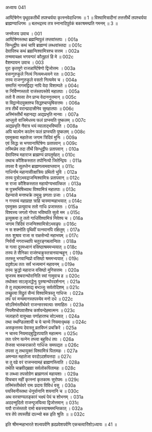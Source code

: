 अध्यायः 041
	
आर्ष्टिषेणेन पृथूदकतीर्थे तपश्चर्यया कृत्स्नवेदाधिगमः ॥ 1 ॥ विश्वामित्रादीनां तत्तत्तीर्थे तपश्चर्यया ब्राह्मण्याधिगमः ॥ बलभद्रस्य तत्र स्नानादिपूर्वकं बकाश्रमम्प्रति गमनम् ॥ 3 ॥

जनमेजय उवाच ।	001  
आर्ष्टिषेणस्तथा ब्रह्मन्विपुलं तप्तवांस्तपः ।	001a  
सिन्धुद्वीपः कथं चापि ब्राह्मण्यं लब्धवांस्तदा ॥	001c  
देवापिश्च कथं ब्रह्मन्विश्वामित्रश्च सत्तम ।	002a  
तन्ममाचक्ष्व भगवन्परं कौतूहलं हि मे ॥	002c  
वैशम्पायन उवाच ।	003  
पुरा कृतयुगे राजन्नार्ष्टिषेणो द्विजोत्तमः ।	003a  
वसन्गुरुकुले नित्यं नित्यमध्ययने रतः ॥	003c  
तस्य राजन्गुरुकुले वसतो नित्यमेव च ।	004a  
समाप्तिं नागमद्विद्या नापि वेदा विशाम्पते ॥	004c  
स निर्विण्णस्ततो राजंस्तपस्तेपे महातपाः ।	005a  
ततो वै तपसा तेन प्राप्य वेदाननुत्तमान् ॥	005c  
स विद्वान्वेदयुक्तश्च सिद्धश्चाप्यृषिसत्तमः ।	006a  
तत्र तीर्थे वरान्प्रादात्त्रीनेव सुमहातपाः ॥	006c  
अस्मिंस्तीर्थे महानद्या अद्यप्रभृति मानवः ।	007a  
आप्लुतो वाजिमेधस्य फलं प्राप्स्यति पुष्कलम् ॥	007c  
अद्यप्रभृति नैवात्र भयं व्यालाद्भविष्यति ।	008a  
अपि चाल्पेन कालेन फलं प्राप्स्यति पुष्कलम् ॥	008c  
एवमुक्त्वा महातेजा जगाम त्रिदिवं मुनिः ।	009a  
एवं सिद्धः स भगवानार्ष्टिषेणः प्रतापवान् ॥	009c  
तस्मिन्नेव तदा तीर्थे सिन्धुद्वीपः प्रतापवान् ।	010a  
देवापिश्च महाराज ब्राह्मण्यं प्रापतुर्महत् ॥	010c  
तथाच कौशिकस्तात तपोनित्यो जितेन्द्रियः ।	011a  
तपसा वै सुतप्तेन ब्राह्मणत्वमवाप्तवान् ॥	011c  
गाधिर्नाम महानासीत्क्षत्रियः प्रथितो भुवि ।	012a  
तस्य पुत्रोऽभवद्राजन्विश्वामित्रः प्रतापवान् ॥	012c  
स राजा कौशिकस्तात महायोग्यभवत्किल ।	013a  
स पुत्रमभिषिच्याथ विश्वामित्रं महातपाः ॥	013c  
देहन्यासे मनश्चक्रे तमूचुः प्रणताः प्रजाः ।	014a  
न गन्तव्यं महाप्राज्ञ त्राहि चास्मान्महाभयात् ॥	014c  
एवमुक्तः प्रत्युवाच ततो गाधिः प्रजास्ततः ।	015a  
विश्वस्य जगतो गोप्ता भविष्यति सुतो मम ॥	015c  
इत्युक्त्वा तु ततो गाधिर्विश्वामित्रं निवेश्य च ।	016a  
जगाम त्रिदिवं राजन्विश्वामित्रोऽभवन्नृपः ॥	016c  
न स शक्नोति पृथिवीं यत्नवानपि रक्षितुम् ।	017a  
ततः शुश्राव राजा स राक्षसेभ्यो महाभयम् ॥	017c  
निर्ययौ नगराच्चापि चतुरङ्गबलान्वितः ।	018a  
स गत्वा दूरमध्वानं वसिष्ठाश्रममभ्ययात् ॥	018c  
तस्य ते सैनिका राजंश्चक्रुस्तत्रानयान्बहून् ।	019a  
ततस्तु भगवान्विप्रो वसिष्ठो श्रममभ्ययात् ।	019c  
ददृशेऽथ ततः सर्वं भज्यमानं महावनम् ॥	019e  
तस्य क्रुद्धो महाराज वसिष्ठो मुनिसत्तमः ।	020a  
सृजस्व शबरान्घोरानिति स्वां गामुवाच ह ॥	020c  
तथोक्ता साऽसृजद्धेनुः पुरुषान्घोरदर्शनान् ।	021a  
ते तु तद्बलमासाद्य बभञ्जुः सर्वतोदिशम् ॥	021c  
तच्छ्रुत्वा विद्रुतं सैन्यं विश्वामित्रस्तु गाधिजः ।	022a  
तपः परं मन्यमानस्तपस्येव मनो दधे ॥	022c  
सोऽस्मिंस्तीर्थवरे राजन्सरस्वत्याः समाहितः ।	023a  
नियमैश्चोपवासैश्च कर्शयन्देहमात्मनः ॥	023c  
जलाहारो वायुभक्षः पर्णाहारश्च सोऽभवत् ।	024a  
तथा स्थण्डिलशायी च ये चान्ये नियमाःपृथक् ॥	024c  
असकृत्तस्य देवास्तु व्रतविघ्नं प्रचक्रिरे ।	025a  
न चास्य नियमाद्बुद्धिरपयाति महात्मनः ॥	025c  
ततः परेण यत्नेन तप्त्वा बहुविधं तपः ।	026a  
तेजसा भास्कराकारो गाधिजः समपद्यत ॥	026c  
तपसा तु तथायुक्तं विश्वामित्रं पितामहः ।	027a  
अमन्यत महातेजा वरदोऽदर्शयत्तदा ॥	027c  
स तु वव्रे वरं राजन्स्यामहं ब्राह्मणस्त्विति ।	028a  
तथेति चाब्रवीद्ब्रह्मा सर्वलोकपितामहः ॥	028c  
स लब्ध्वा तपसोग्रेण ब्राह्मणत्वं महायशाः ।	029a  
विचचार महीं कृत्स्नां कृतकामः सुरोपमः ॥	029c  
तस्मिंस्तीर्थवरे रामः प्रदाय विविधं वसु ।	030a  
पयस्विनीस्तथा धेनूर्यानानि शयनानि च ॥	030c  
अथ वस्त्राण्यलङ्कारं भक्ष्यं पेयं च शोभनम् ।	031a  
अददन्मुदितो राजन्पूजयित्वा द्विजोत्तमान् ॥	031c  
ययौ राजंस्ततो रामो बकस्याश्रममन्तिकात् ।	032a  
यत्र तेपे तपस्तीव्रं दाल्भ्यो बक इति श्रुतिः ॥ ॥	032c  

इति श्रीमन्महाभारते शल्यपर्वणि ह्रदप्रवेशपर्वणि एकचत्वारिंशोऽध्यायः ॥ 41 ॥
